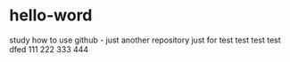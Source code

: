 <!--
 * @Author: your name
 * @Date: 2020-10-22 12:42:22
 * @LastEditTime: 2021-01-14 15:04:59
 * @LastEditors: Please set LastEditors
 * @Description: In User Settings Edit
 * @FilePath: \hello-word\README.md
-->
# hello-word
study how to use github - just another repository
just for test
test
test
test
dfed
111
222
333
444